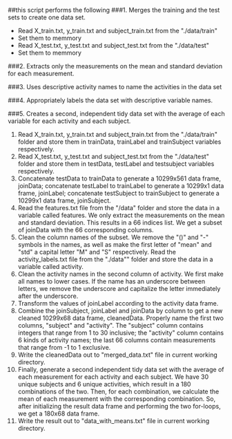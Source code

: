 ##this script performs the following
###1. Merges the training and the test sets to create one data set.
* Read X_train.txt, y_train.txt and subject_train.txt from the "./data/train" 
* Set them to memmory
* Read X_test.txt, y_test.txt and subject_test.txt from the "./data/test"
* Set them to memmory

###2. Extracts only the measurements on the mean and standard deviation for each measurement. 

###3. Uses descriptive activity names to name the activities in the data set

###4. Appropriately labels the data set with descriptive variable names. 

###5. Creates a second, independent tidy data set with the average of each variable for each activity and each subject. 

1.   Read X_train.txt, y_train.txt and subject_train.txt from the "./data/train" folder and store them in trainData, trainLabel and trainSubject variables respectively.
2. Read X_test.txt, y_test.txt and subject_test.txt from the "./data/test" folder and store them in testData, testLabel and testsubject variables respectively.
3. Concatenate testData to trainData to generate a 10299x561 data frame, joinData; concatenate testLabel to trainLabel to generate a 10299x1 data frame, joinLabel; concatenate testSubject to trainSubject to generate a 10299x1 data frame, joinSubject.
4. Read the features.txt file from the "/data" folder and store the data in a variable called features. We only extract the measurements on the mean and standard deviation. This results in a 66 indices list. We get a subset of joinData with the 66 corresponding columns.
5. Clean the column names of the subset. We remove the "()" and "-" symbols in the names, as well as make the first letter of "mean" and "std" a capital letter "M" and "S" respectively.
Read the activity_labels.txt file from the "./data"" folder and store the data in a variable called activity.
6. Clean the activity names in the second column of activity. We first make all names to lower cases. If the name has an underscore between letters, we remove the underscore and capitalize the letter immediately after the underscore.
7. Transform the values of joinLabel according to the activity data frame.
8. Combine the joinSubject, joinLabel and joinData by column to get a new cleaned 10299x68 data frame, cleanedData. Properly name the first two columns, "subject" and "activity". The "subject" column contains integers that range from 1 to 30 inclusive; the "activity" column contains 6 kinds of activity names; the last 66 columns contain measurements that range from -1 to 1 exclusive.
9. Write the cleanedData out to "merged_data.txt" file in current working directory.
10. Finally, generate a second independent tidy data set with the average of each measurement for each activity and each subject. We have 30 unique subjects and 6 unique activities, which result in a 180 combinations of the two. Then, for each combination, we calculate the mean of each measurement with the corresponding combination. So, after initializing the result data frame and performing the two for-loops, we get a 180x68 data frame.
11. Write the result out to "data_with_means.txt" file in current working directory.

